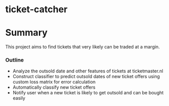 # ticket-catcher

# Summary
This project aims to find tickets that very likely can be traded at a margin.
### Outline
* Analyze the outsold date and other features of tickets at ticketmaster.nl
* Construct classifier to predict outsold dates of new ticket offers using custom loss matrix for error calculation
* Automatically classify new ticket offers
* Notify user when a new ticket is likely to get outsold and can be bought easily
